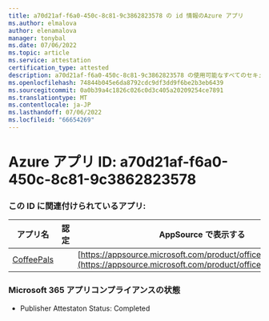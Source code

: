 ```yaml
---
title: a70d21af-f6a0-450c-8c81-9c3862823578 の id 情報のAzure アプリ
ms.author: elmalova
author: elenamalova
manager: tonybal
ms.date: 07/06/2022
ms.topic: article
ms.service: attestation
certification_type: attested
description: a70d21af-f6a0-450c-8c81-9c3862823578 の使用可能なすべてのセキュリティとコンプライアンス情報。
ms.openlocfilehash: 74844b045e6da8792cdc9df3dd9f6be2b3eb6439
ms.sourcegitcommit: 0a0b39a4c1826c026c0d3c405a20209254ce7891
ms.translationtype: MT
ms.contentlocale: ja-JP
ms.lasthandoff: 07/06/2022
ms.locfileid: "66654269"
---
```

# <a name="azure-app-id-a70d21af-f6a0-450c-8c81-9c3862823578"></a>Azure アプリ ID: a70d21af-f6a0-450c-8c81-9c3862823578


### <a name="apps-associated-with-this-id"></a>この ID に関連付けられているアプリ:
| **アプリ名** | **認定** | **AppSource で表示する** |
|--------------|---------------|-----------------------|
| [CoffeePals](../forward/WA200003040.md) |  | [https://appsource.microsoft.com/product/office/WA200003040](https://appsource.microsoft.com/product/office/WA200003040) |

### <a name="microsoft-365-app-compliance-status"></a>Microsoft 365 アプリコンプライアンスの状態
- Publisher Attestaton Status: Completed

